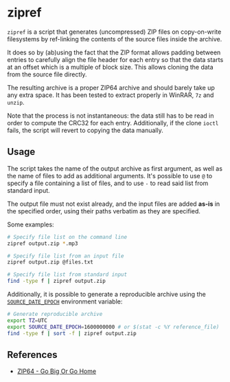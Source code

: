 zipref
======

`zipref` is a script that generates (uncompressed) ZIP files on copy-on-write filesystems by ref-linking the contents of the source files inside the archive.

It does so by (ab)using the fact that the ZIP format allows padding between entries to carefully align the file header for each entry so that the data starts at an offset which is a multiple of block size. This allows cloning the data from the source file directly.

The resulting archive is a proper ZIP64 archive and should barely take up any extra space. It has been tested to extract properly in WinRAR, `7z` and `unzip`.

Note that the process is not instantaneous: the data still has to be read in order to compute the CRC32 for each entry. Additionally, if the clone `ioctl` fails, the script will revert to copying the data manually.

Usage
-----

The script takes the name of the output archive as first argument, as well as the name of files to add as additional arguments. It's possible to use `@` to specify a file containing a list of files, and to use `-` to read said list from standard input.

The output file must not exist already, and the input files are added **as-is** in the specified order, using their paths verbatim as they are specified.

Some examples:
```bash
# Specify file list on the command line
zipref output.zip *.mp3

# Specify file list from an input file
zipref output.zip @files.txt

# Specify file list from standard input
find -type f | zipref output.zip
```

Additionally, it is possible to generate a reproducible archive using the [`SOURCE_DATE_EPOCH`](https://reproducible-builds.org/specs/source-date-epoch/) environment variable:

```bash
# Generate reproducible archive
export TZ=UTC
export SOURCE_DATE_EPOCH=1600000000 # or $(stat -c %Y reference_file)
find -type f | sort -f | zipref output.zip
```

References
----------

- [ZIP64 - Go Big Or Go Home](https://blog.yaakov.online/zip64-go-big-or-go-home/)
